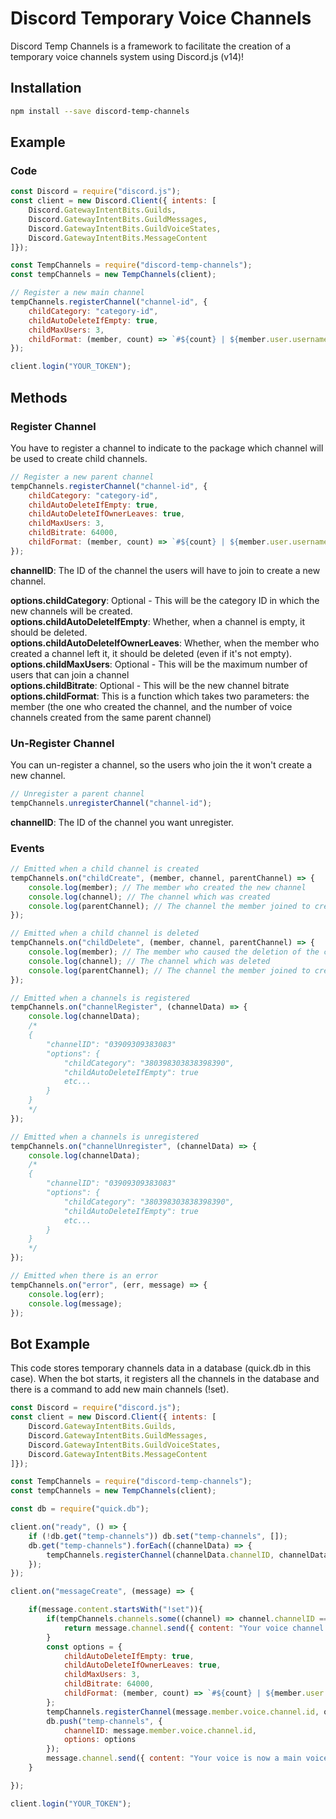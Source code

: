 # Discord Temporary Voice Channels

Discord Temp Channels is a framework to facilitate the creation of a temporary voice channels system using Discord.js (v14)!

## Installation

```sh
npm install --save discord-temp-channels
```

## Example

### Code

```js
const Discord = require("discord.js");
const client = new Discord.Client({ intents: [
    Discord.GatewayIntentBits.Guilds,
    Discord.GatewayIntentBits.GuildMessages,
    Discord.GatewayIntentBits.GuildVoiceStates,
    Discord.GatewayIntentBits.MessageContent
]});

const TempChannels = require("discord-temp-channels");
const tempChannels = new TempChannels(client);

// Register a new main channel
tempChannels.registerChannel("channel-id", {
    childCategory: "category-id",
    childAutoDeleteIfEmpty: true,
    childMaxUsers: 3,
    childFormat: (member, count) => `#${count} | ${member.user.username}'s lounge`
});

client.login("YOUR_TOKEN");
```

## Methods

### Register Channel

You have to register a channel to indicate to the package which channel will be used to create child channels.

```js
// Register a new parent channel
tempChannels.registerChannel("channel-id", {
    childCategory: "category-id",
    childAutoDeleteIfEmpty: true,
    childAutoDeleteIfOwnerLeaves: true,
    childMaxUsers: 3,
    childBitrate: 64000,
    childFormat: (member, count) => `#${count} | ${member.user.username}'s lounge`
});
```

**channelID**: The ID of the channel the users will have to join to create a new channel.

**options.childCategory**: Optional - This will be the category ID in which the new channels will be created.  
**options.childAutoDeleteIfEmpty**: Whether, when a channel is empty, it should be deleted.  
**options.childAutoDeleteIfOwnerLeaves**: Whether, when the member who created a channel left it, it should be deleted (even if it's not empty).  
**options.childMaxUsers**: Optional - This will be the maximum number of users that can join a channel  
**options.childBitrate**: Optional - This will be the new channel bitrate  
**options.childFormat**: This is a function which takes two parameters: the member (the one who created the channel, and the number of voice channels created from the same parent channel)  

### Un-Register Channel

You can un-register a channel, so the users who join the it won't create a new channel.

```js
// Unregister a parent channel
tempChannels.unregisterChannel("channel-id");
```

**channelID**: The ID of the channel you want unregister.

### Events

```js
// Emitted when a child channel is created
tempChannels.on("childCreate", (member, channel, parentChannel) => {
    console.log(member); // The member who created the new channel
    console.log(channel); // The channel which was created
    console.log(parentChannel); // The channel the member joined to create the new channel
});

// Emitted when a child channel is deleted
tempChannels.on("childDelete", (member, channel, parentChannel) => {
    console.log(member); // The member who caused the deletion of the channel
    console.log(channel); // The channel which was deleted
    console.log(parentChannel); // The channel the member joined to create the deleted channel
});

// Emitted when a channels is registered
tempChannels.on("channelRegister", (channelData) => {
    console.log(channelData);
    /*
    {
        "channelID": "03909309383083"
        "options": {
            "childCategory": "380398303838398390",
            "childAutoDeleteIfEmpty": true
            etc...
        }
    }
    */
});

// Emitted when a channels is unregistered
tempChannels.on("channelUnregister", (channelData) => {
    console.log(channelData);
    /*
    {
        "channelID": "03909309383083"
        "options": {
            "childCategory": "380398303838398390",
            "childAutoDeleteIfEmpty": true
            etc...
        }
    }
    */
});

// Emitted when there is an error
tempChannels.on("error", (err, message) => {
    console.log(err);
    console.log(message);
});
```

## Bot Example

This code stores temporary channels data in a database (quick.db in this case). When the bot starts, it registers all the channels in the database and there is a command to add new main channels (!set).

```js
const Discord = require("discord.js");
const client = new Discord.Client({ intents: [
    Discord.GatewayIntentBits.Guilds,
    Discord.GatewayIntentBits.GuildMessages,
    Discord.GatewayIntentBits.GuildVoiceStates,
    Discord.GatewayIntentBits.MessageContent
]});

const TempChannels = require("discord-temp-channels");
const tempChannels = new TempChannels(client);

const db = require("quick.db");

client.on("ready", () => {
    if (!db.get("temp-channels")) db.set("temp-channels", []);
    db.get("temp-channels").forEach((channelData) => {
        tempChannels.registerChannel(channelData.channelID, channelData.options);
    });
});

client.on("messageCreate", (message) => {

    if(message.content.startsWith("!set")){
        if(tempChannels.channels.some((channel) => channel.channelID === message.member.voice.channel.id)){
            return message.channel.send({ content: "Your voice channel is already a main voice channel" });
        }
        const options = {
            childAutoDeleteIfEmpty: true,
            childAutoDeleteIfOwnerLeaves: true,
            childMaxUsers: 3,
            childBitrate: 64000,
            childFormat: (member, count) => `#${count} | ${member.user.username}'s lounge`
        };
        tempChannels.registerChannel(message.member.voice.channel.id, options);
        db.push("temp-channels", {
            channelID: message.member.voice.channel.id,
            options: options
        });
        message.channel.send({ content: "Your voice is now a main voice channel!" });
    }

});

client.login("YOUR_TOKEN");
```
